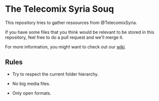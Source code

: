 # The Telecomix Syria Souq

This repository tries to gather ressources from @TelecomixSyria.

If you have some files that you think would be relevant to be stored in this repository, feel free to do a pull request and we'll merge it.

For more information, you might want to check out our [wiki](http://wiki.wnh.me/index.php?title=Resources).

## Rules


- Try to respect the current folder hierarchy.

- No big media files.

- Only open formats.

